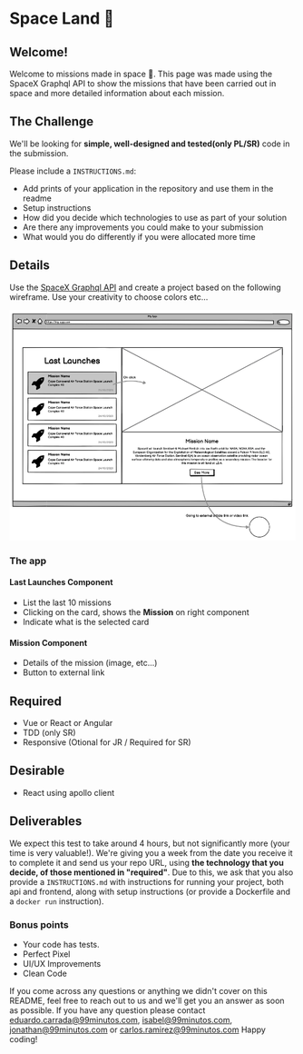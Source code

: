 # Space Land 🚀

## Welcome!
Welcome to missions made in space 🚀.
This page was made using the SpaceX Graphql API to show the missions that have been carried out in space and more detailed information about each mission.

## The Challenge
We'll be looking for **simple, well-designed and tested(only PL/SR)** code in the submission.

Please include a ``INSTRUCTIONS.md``:
- Add prints of your application in the repository and use them in the readme
- Setup instructions
- How did you decide which technologies to use as part of your solution
- Are there any improvements you could make to your submission
- What would you do differently if you were allocated more time

## Details
Use the [SpaceX Graphql API](https://api.spacex.land/graphql/) and create a project based on the following wireframe. Use your creativity to choose colors etc...

![Test Wireframe](wireframe-test.png "Test Wireframe")

### The app
#### Last Launches Component
- List the last 10 missions
- Clicking on the card, shows the **Mission** on right component
- Indicate what is the selected card

#### Mission Component
- Details of the mission (image, etc...)
- Button to external link

## Required
- Vue or React or Angular
- TDD (only SR)
- Responsive (Otional for JR / Required for SR)

## Desirable
- React using apollo client

## Deliverables
We expect this test to take around 4 hours, but not significantly more (your time is very valuable!). We're giving you a week from the date you receive it to complete it and send us your repo URL, using **the technology that you decide, of those mentioned in "required"**. Due to this, we ask that you also provide a `INSTRUCTIONS.md` with instructions for running your project, both api and frontend, along with setup instructions (or provide a Dockerfile and a `docker run` instruction).

### Bonus points
- Your code has tests.
- Perfect Pixel
- UI/UX Improvements
- Clean Code

If you come across any questions or anything we didn't cover on this README, feel free to reach out to us and we'll get you an answer as soon as possible.
If you have any question please contact eduardo.carrada@99minutos.com, isabel@99minutos.com, jonathan@99minutos.com or carlos.ramirez@99minutos.com
Happy coding!